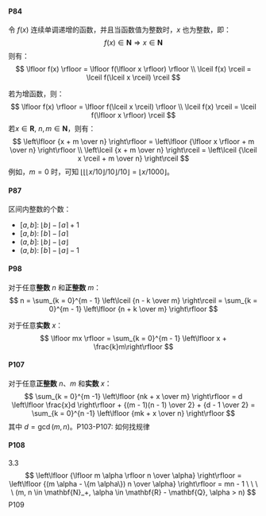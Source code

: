 #### P84

令 $f(x)$ 连续单调递增的函数，并且当函数值为整数时，$x$ 也为整数，即：
$$
f(x) \in \mathbf{N} \Rightarrow x \in \mathbf{N}
$$
则有：
$$
\lfloor f(x) \rfloor = \lfloor f(\lfloor x \rfloor) \rfloor \\
\lceil f(x) \rceil = \lceil f(\lceil x \rceil) \rceil
$$

若为增函数，则：
$$
\lfloor f(x) \rfloor = \lfloor f(\lceil x \rceil) \rfloor \\
\lceil f(x) \rceil = \lceil f(\lfloor x \rfloor) \rceil
$$
若$x \in \mathbf{R},~n,m \in \mathbf{N}$，则有：
$$
\left\lfloor {x + m \over n} \right\rfloor = \left\lfloor {\lfloor x \rfloor + m \over n} \right\rfloor \\
\left\lceil {x + m \over n} \right\rceil = \left\lceil {\lceil x \rceil + m \over n} \right\rceil
$$
例如，$m = 0$ 时，可知 $\lfloor \lfloor \lfloor x / 10 \rfloor / 10 \rfloor / 10 \rfloor = \lfloor x / 1000 \rfloor$。

#### P87

区间内整数的个数：

*   $[a,b]$: $\lfloor b \rfloor - \lceil a \rceil + 1$
*   $[a,b)$: $\lceil b \rceil - \lceil a \rceil$
*   $(a,b]$: $\lfloor b \rfloor - \lfloor a \rfloor$
*   $(a,b)$: $\lceil b \rceil - \lfloor a \rfloor - 1$

#### P98

对于任意**整数** $n$ 和**正整数** $m$：
$$
n = \sum_{k = 0}^{m - 1} \left\lceil {n - k \over m} \right\rceil = \sum_{k = 0}^{m - 1} \left\lfloor {n + k \over m} \right\rfloor
$$

对于任意**实数** $x$：
$$
\lfloor mx \rfloor = \sum_{k = 0}^{m - 1} \left\lfloor x + \frac{k}m\right\rfloor
$$

#### P107

对于任意**正整数** $n$、$m$ 和**实数** $x$：
$$
\sum_{k = 0}^{m -1} \left\lfloor {nk + x \over m} \right\rfloor = d \left\lfloor \frac{x}d \right\rfloor + {(m - 1)(n - 1) \over 2} + {d - 1 \over 2} = \sum_{k = 0}^{n -1} \left\lfloor {mk + x \over n} \right\rfloor
$$
其中 $d = \gcd(m, n)$。P103-P107: 如何找规律

#### P108

3.3
$$
\left\lfloor {\lfloor m \alpha \rfloor n \over \alpha} \right\rfloor = \left\lfloor {(m \alpha - \{m \alpha\}) n \over \alpha} \right\rfloor = mn - 1  \ \ \ \   (m, n \in \mathbf{N}_+, \alpha \in \mathbf{R} - \mathbf{Q}, \alpha > n)
$$
P109